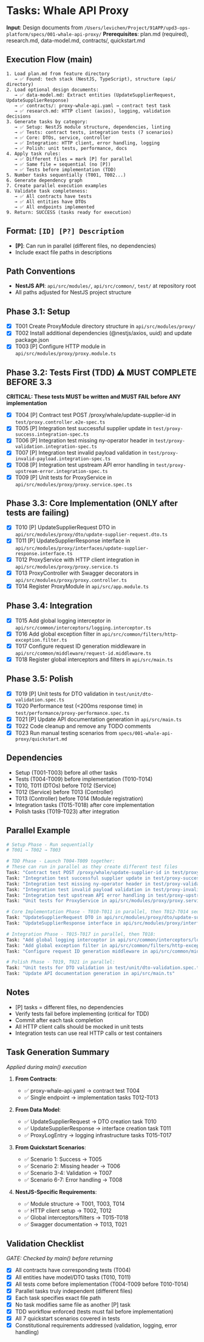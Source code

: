 # Tasks: Whale API Proxy

**Input**: Design documents from `/Users/levichen/Project/91APP/upd3-ops-platform/specs/001-whale-api-proxy/`
**Prerequisites**: plan.md (required), research.md, data-model.md, contracts/, quickstart.md

## Execution Flow (main)
```
1. Load plan.md from feature directory
   → ✅ Found: tech stack (NestJS, TypeScript), structure (api/ directory)
2. Load optional design documents:
   → ✅ data-model.md: Extract entities (UpdateSupplierRequest, UpdateSupplierResponse)
   → ✅ contracts/: proxy-whale-api.yaml → contract test task
   → ✅ research.md: HTTP client (axios), logging, validation decisions
3. Generate tasks by category:
   → ✅ Setup: NestJS module structure, dependencies, linting
   → ✅ Tests: contract tests, integration tests (7 scenarios)
   → ✅ Core: DTOs, service, controller
   → ✅ Integration: HTTP client, error handling, logging
   → ✅ Polish: unit tests, performance, docs
4. Apply task rules:
   → ✅ Different files = mark [P] for parallel
   → ✅ Same file = sequential (no [P])
   → ✅ Tests before implementation (TDD)
5. Number tasks sequentially (T001, T002...)
6. Generate dependency graph
7. Create parallel execution examples
8. Validate task completeness:
   → ✅ All contracts have tests
   → ✅ All entities have DTOs
   → ✅ All endpoints implemented
9. Return: SUCCESS (tasks ready for execution)
```

## Format: `[ID] [P?] Description`
- **[P]**: Can run in parallel (different files, no dependencies)
- Include exact file paths in descriptions

## Path Conventions
- **NestJS API**: `api/src/modules/`, `api/src/common/`, `test/` at repository root
- All paths adjusted for NestJS project structure

## Phase 3.1: Setup
- [x] T001 Create ProxyModule directory structure in `api/src/modules/proxy/`
- [x] T002 Install additional dependencies (@nestjs/axios, uuid) and update package.json
- [x] T003 [P] Configure HTTP module in `api/src/modules/proxy/proxy.module.ts`

## Phase 3.2: Tests First (TDD) ⚠️ MUST COMPLETE BEFORE 3.3
**CRITICAL: These tests MUST be written and MUST FAIL before ANY implementation**
- [x] T004 [P] Contract test POST /proxy/whale/update-supplier-id in `test/proxy.controller.e2e-spec.ts`
- [x] T005 [P] Integration test successful supplier update in `test/proxy-success.integration-spec.ts`
- [x] T006 [P] Integration test missing ny-operator header in `test/proxy-validation.integration-spec.ts`
- [x] T007 [P] Integration test invalid payload validation in `test/proxy-invalid-payload.integration-spec.ts`
- [x] T008 [P] Integration test upstream API error handling in `test/proxy-upstream-error.integration-spec.ts`
- [x] T009 [P] Unit tests for ProxyService in `api/src/modules/proxy/proxy.service.spec.ts`

## Phase 3.3: Core Implementation (ONLY after tests are failing)
- [x] T010 [P] UpdateSupplierRequest DTO in `api/src/modules/proxy/dto/update-supplier-request.dto.ts`
- [x] T011 [P] UpdateSupplierResponse interface in `api/src/modules/proxy/interfaces/update-supplier-response.interface.ts`
- [x] T012 ProxyService with HTTP client integration in `api/src/modules/proxy/proxy.service.ts`
- [x] T013 ProxyController with Swagger decorators in `api/src/modules/proxy/proxy.controller.ts`
- [x] T014 Register ProxyModule in `api/src/app.module.ts`

## Phase 3.4: Integration
- [x] T015 Add global logging interceptor in `api/src/common/interceptors/logging.interceptor.ts`
- [x] T016 Add global exception filter in `api/src/common/filters/http-exception.filter.ts`
- [x] T017 Configure request ID generation middleware in `api/src/common/middleware/request-id.middleware.ts`
- [x] T018 Register global interceptors and filters in `api/src/main.ts`

## Phase 3.5: Polish
- [x] T019 [P] Unit tests for DTO validation in `test/unit/dto-validation.spec.ts`
- [x] T020 Performance test (<200ms response time) in `test/performance/proxy-performance.spec.ts`
- [x] T021 [P] Update API documentation generation in `api/src/main.ts`
- [x] T022 Code cleanup and remove any TODO comments
- [x] T023 Run manual testing scenarios from `specs/001-whale-api-proxy/quickstart.md`

## Dependencies
- Setup (T001-T003) before all other tasks
- Tests (T004-T009) before implementation (T010-T014)
- T010, T011 (DTOs) before T012 (Service)
- T012 (Service) before T013 (Controller)
- T013 (Controller) before T014 (Module registration)
- Integration tasks (T015-T018) after core implementation
- Polish tasks (T019-T023) after integration

## Parallel Example
```bash
# Setup Phase - Run sequentially
# T001 → T002 → T003

# TDD Phase - Launch T004-T009 together:
# These can run in parallel as they create different test files
Task: "Contract test POST /proxy/whale/update-supplier-id in test/proxy.controller.e2e-spec.ts"
Task: "Integration test successful supplier update in test/proxy-success.integration-spec.ts"
Task: "Integration test missing ny-operator header in test/proxy-validation.integration-spec.ts"
Task: "Integration test invalid payload validation in test/proxy-invalid-payload.integration-spec.ts"
Task: "Integration test upstream API error handling in test/proxy-upstream-error.integration-spec.ts"
Task: "Unit tests for ProxyService in api/src/modules/proxy/proxy.service.spec.ts"

# Core Implementation Phase - T010-T011 in parallel, then T012-T014 sequentially:
Task: "UpdateSupplierRequest DTO in api/src/modules/proxy/dto/update-supplier-request.dto.ts"
Task: "UpdateSupplierResponse interface in api/src/modules/proxy/interfaces/update-supplier-response.interface.ts"

# Integration Phase - T015-T017 in parallel, then T018:
Task: "Add global logging interceptor in api/src/common/interceptors/logging.interceptor.ts"
Task: "Add global exception filter in api/src/common/filters/http-exception.filter.ts"
Task: "Configure request ID generation middleware in api/src/common/middleware/request-id.middleware.ts"

# Polish Phase - T019, T021 in parallel:
Task: "Unit tests for DTO validation in test/unit/dto-validation.spec.ts"
Task: "Update API documentation generation in api/src/main.ts"
```

## Notes
- [P] tasks = different files, no dependencies
- Verify tests fail before implementing (critical for TDD)
- Commit after each task completion
- All HTTP client calls should be mocked in unit tests
- Integration tests can use real HTTP calls or test containers

## Task Generation Summary
*Applied during main() execution*

1. **From Contracts**:
   - ✅ proxy-whale-api.yaml → contract test T004
   - ✅ Single endpoint → implementation tasks T012-T013

2. **From Data Model**:
   - ✅ UpdateSupplierRequest → DTO creation task T010
   - ✅ UpdateSupplierResponse → interface creation task T011
   - ✅ ProxyLogEntry → logging infrastructure tasks T015-T017

3. **From Quickstart Scenarios**:
   - ✅ Scenario 1: Success → T005
   - ✅ Scenario 2: Missing header → T006
   - ✅ Scenario 3-4: Validation → T007
   - ✅ Scenario 6-7: Error handling → T008

4. **NestJS-Specific Requirements**:
   - ✅ Module structure → T001, T003, T014
   - ✅ HTTP client setup → T002, T012
   - ✅ Global interceptors/filters → T015-T018
   - ✅ Swagger documentation → T013, T021

## Validation Checklist
*GATE: Checked by main() before returning*

- [x] All contracts have corresponding tests (T004)
- [x] All entities have model/DTO tasks (T010, T011)
- [x] All tests come before implementation (T004-T009 before T010-T014)
- [x] Parallel tasks truly independent (different files)
- [x] Each task specifies exact file path
- [x] No task modifies same file as another [P] task
- [x] TDD workflow enforced (tests must fail before implementation)
- [x] All 7 quickstart scenarios covered in tests
- [x] Constitutional requirements addressed (validation, logging, error handling)